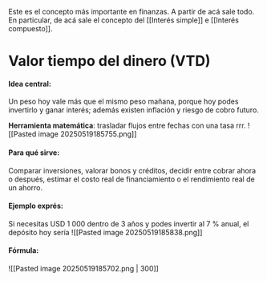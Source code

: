 Este es el concepto más importante en finanzas. A partir de acá sale todo.
En particular, de acá sale el concepto del [[Interés simple]] e [[Interés compuesto]].

# Valor tiempo del dinero (VTD)

#### Idea central:
Un peso hoy vale más que el mismo peso mañana, porque hoy podes invertirlo y ganar interés; además existen inflación y riesgo de cobro futuro.

**Herramienta matemática**: trasladar flujos entre fechas con una tasa rrr.
![[Pasted image 20250519185755.png]]
#### Para qué sirve:
Comparar inversiones, valorar bonos y créditos, decidir entre cobrar ahora o después, estimar el costo real de financiamiento o el rendimiento real de un ahorro.

#### Ejemplo exprés:
Si necesitas USD 1 000 dentro de 3 años y podes invertir al 7 % anual, el depósito hoy sería
![[Pasted image 20250519185838.png]]
#### Fórmula:
![[Pasted image 20250519185702.png | 300]]